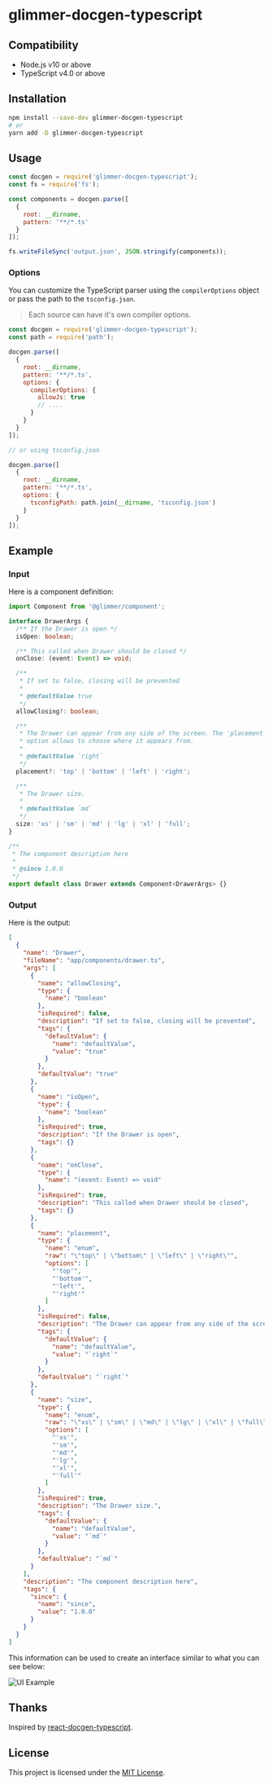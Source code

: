 # glimmer-docgen-typescript


## Compatibility

* Node.js v10 or above
* TypeScript v4.0 or above

## Installation

```sh
npm install --save-dev glimmer-docgen-typescript
# or
yarn add -D glimmer-docgen-typescript
```

## Usage

```js
const docgen = require('glimmer-docgen-typescript');
const fs = require('fs');

const components = docgen.parse([
  {
    root: __dirname,
    pattern: '**/*.ts'
  }
]);

fs.writeFileSync('output.json', JSON.stringify(components));
```

### Options

You can customize the TypeScript parser using the `compilerOptions` object or pass
the path to the `tsconfig.json`.

> Each source can have it's own compiler options.

```js
const docgen = require('glimmer-docgen-typescript');
const path = require('path');

docgen.parse([
  {
    root: __dirname,
    pattern: '**/*.ts',
    options: {
      compilerOptions: {
        allowJs: true
        // ....
      }
    }
  }
]);

// or using tsconfig.json

docgen.parse([
  {
    root: __dirname,
    pattern: '**/*.ts',
    options: {
      tsconfigPath: path.join(__dirname, 'tsconfig.json')
    }
  }
]);
```

## Example


### Input

Here is a component definition:

```ts
import Component from '@glimmer/component';

interface DrawerArgs {
  /** If the Drawer is open */
  isOpen: boolean;

  /** This called when Drawer should be closed */
  onClose: (event: Event) => void;

  /**
   * If set to false, closing will be prevented
   *
   * @defaultValue true
   */
  allowClosing?: boolean;

  /**
   * The Drawer can appear from any side of the screen. The 'placement'
   * option allows to choose where it appears from.
   *
   * @defaultValue `right`
   */
  placement?: 'top' | 'bottom' | 'left' | 'right';

  /**
   * The Drawer size.
   *
   * @defaultValue `md`
   */
  size: 'xs' | 'sm' | 'md' | 'lg' | 'xl' | 'full';
}

/**
 * The component description here
 *
 * @since 1.0.0
 */
export default class Drawer extends Component<DrawerArgs> {}
```

### Output

Here is the output:

```json
[
  {
    "name": "Drawer",
    "fileName": "app/components/drawer.ts",
    "args": [
      {
        "name": "allowClosing",
        "type": {
          "name": "boolean"
        },
        "isRequired": false,
        "description": "If set to false, closing will be prevented",
        "tags": {
          "defaultValue": {
            "name": "defaultValue",
            "value": "true"
          }
        },
        "defaultValue": "true"
      },
      {
        "name": "isOpen",
        "type": {
          "name": "boolean"
        },
        "isRequired": true,
        "description": "If the Drawer is open",
        "tags": {}
      },
      {
        "name": "onClose",
        "type": {
          "name": "(event: Event) => void"
        },
        "isRequired": true,
        "description": "This called when Drawer should be closed",
        "tags": {}
      },
      {
        "name": "placement",
        "type": {
          "name": "enum",
          "raw": "\"top\" | \"bottom\" | \"left\" | \"right\"",
          "options": [
            "'top'",
            "'bottom'",
            "'left'",
            "'right'"
          ]
        },
        "isRequired": false,
        "description": "The Drawer can appear from any side of the screen. The 'placement'\noption allows to choose where it appears from.",
        "tags": {
          "defaultValue": {
            "name": "defaultValue",
            "value": "`right`"
          }
        },
        "defaultValue": "`right`"
      },
      {
        "name": "size",
        "type": {
          "name": "enum",
          "raw": "\"xs\" | \"sm\" | \"md\" | \"lg\" | \"xl\" | \"full\"",
          "options": [
            "'xs'",
            "'sm'",
            "'md'",
            "'lg'",
            "'xl'",
            "'full'"
          ]
        },
        "isRequired": true,
        "description": "The Drawer size.",
        "tags": {
          "defaultValue": {
            "name": "defaultValue",
            "value": "`md`"
          }
        },
        "defaultValue": "`md`"
      }
    ],
    "description": "The component description here",
    "tags": {
      "since": {
        "name": "since",
        "value": "1.0.0"
      }
    }
  }
]
```

This information can be used to create an interface similar to what you can see below:

![UI Example](https://user-images.githubusercontent.com/230476/103157421-767c6700-4767-11eb-833b-fb77e48bf60d.png)

## Thanks

Inspired by [react-docgen-typescript](https://github.com/styleguidist/react-docgen-typescript).

## License

This project is licensed under the [MIT License](LICENSE.md).
